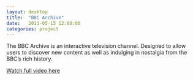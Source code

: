 ```yaml
---
layout: desktop
title:  "BBC Archive"
date:   2011-05-15 12:00:00
categories: project
---
```


The BBC Archive is an interactive television channel. Designed to allow users to discover new content as well as indulging in nostalgia from the BBC’s rich history.

[Watch full video here](http://vimeo.com/22552332)